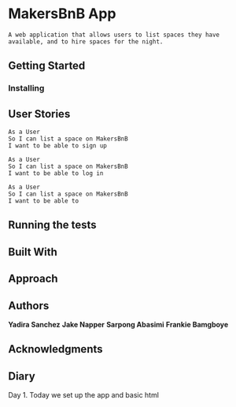 # MakersBnB App
```
A web application that allows users to list spaces they have available, and to hire spaces for the night.
```

## Getting Started

### Installing

## User Stories
```
As a User
So I can list a space on MakersBnB
I want to be able to sign up

As a User
So I can list a space on MakersBnB
I want to be able to log in

As a User
So I can list a space on MakersBnB
I want to be able to 

```

## Running the tests

## Built With

## Approach

## Authors

 **Yadira Sanchez**  **Jake Napper** **Sarpong Abasimi** **Frankie Bamgboye**

## Acknowledgments

## Diary
Day 1. Today we set up the app and basic html
